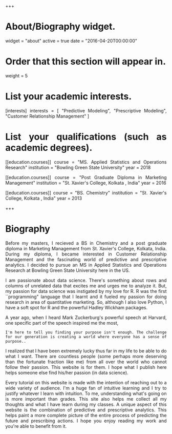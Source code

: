 +++
# About/Biography widget.
widget = "about"
active = true
date = "2016-04-20T00:00:00"

# Order that this section will appear in.
weight = 5

# List your academic interests.
[interests]
  interests = [
    "Predictive Modeling",
    "Prescriptive Modeling",
    "Customer Relationship Management"
  ]

# List your qualifications (such as academic degrees).
[[education.courses]]
  course = "MS. Applied Statistics and Operations Research"
  institution = "Bowling Green State University"
  year = 2018

[[education.courses]]
  course = "Post Graduate Diploma in Marketing Management"
  institution = "St. Xavier's College, Kolkata , India"
  year = 2016

[[education.courses]]
  course = "BS. Chemistry"
  institution = "St. Xavier's College, Kolkata , India"
  year = 2013
 
+++

<style>
body {
text-align: justify}
</style>

# Biography

Before my masters, I recieved a BS in Chemistry and a post graduate diploma in Marketing Management from St. Xavier's College, Kolkata, India. During my diploma, I became interested in Customer Relationship Management and the fascinating world of predictive and prescriptive analytics. I decided to pursue an MS in Applied Statistics and Operations Research at Bowling Green State University here in the US.

I am passionate about data science. There's something about rows and columns of unrelated data that excites me and urges me to analyze it. But, my passion for data science was instigated by my love for R. R was the first ``programming" language that I learnt and it fueled my passion for doing research in area of quantitative marketing. So, although  I also love Python, I have a soft spot for R and the powerful Hadley Wickham packages.

A year ago, when I heard Mark Zuckerburg's powerful speech at Harvard, one specific part of the speech inspired me the most,

`I'm here to tell you finding your purpose isn't enough. The challenge for our generation is creating a world where everyone has a sense of purpose..`

I realized that I have been extremely lucky thus far in my life to be able to do what I want. There are countless people (some perhaps more deserving than the fortunate fraction like me) from all over the world who cannot follow their passion. This website is for them. I hope what I publish here helps someone else find his/her passion (in data science).

Every tutorial on this website is made with the intention of reaching out to a wide variety of audience. I'm a huge fan of intuitive learning and I try to justify whatever I learn with intuition. To me, understanding what's going on is more important than grades. This site also helps me collect all my thoughts and what I have learn during my classes. A unique aspect of this website is the combination of predictive and prescriptive analytics. This helps paint a more complete picture of the entire process of predicting the future and prescribing actions. I hope you enjoy reading my work and you're able to benefit from it.
